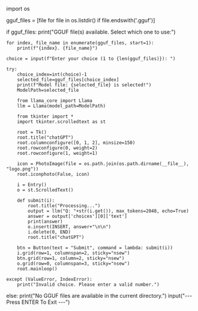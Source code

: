 import os

gguf_files = [file for file in os.listdir() if file.endswith('.gguf')]

if gguf_files:
    print("GGUF file(s) available. Select which one to use:")
    
    for index, file_name in enumerate(gguf_files, start=1):
        print(f"{index}. {file_name}")

    choice = input(f"Enter your choice (1 to {len(gguf_files)}): ")
    
    try:
        choice_index=int(choice)-1
        selected_file=gguf_files[choice_index]
        print(f"Model file: {selected_file} is selected!")
        ModelPath=selected_file

        from llama_core import Llama
        llm = Llama(model_path=ModelPath)

        from tkinter import *
        import tkinter.scrolledtext as st

        root = Tk()
        root.title("chatGPT")
        root.columnconfigure([0, 1, 2], minsize=150)
        root.rowconfigure(0, weight=2)
        root.rowconfigure(1, weight=1)

        icon = PhotoImage(file = os.path.join(os.path.dirname(__file__), "logo.png"))
        root.iconphoto(False, icon)

        i = Entry()
        o = st.ScrolledText()

        def submit(i):
            root.title("Processing...")
            output = llm("Q: "+str(i.get()), max_tokens=2048, echo=True)
            answer = output['choices'][0]['text']
            print(answer)
            o.insert(INSERT, answer+"\n\n")
            i.delete(0, END)
            root.title("chatGPT")

        btn = Button(text = "Submit", command = lambda: submit(i))
        i.grid(row=1, columnspan=2, sticky="nsew")
        btn.grid(row=1, column=2, sticky="nsew")
        o.grid(row=0, columnspan=3, sticky="nsew")
        root.mainloop()

    except (ValueError, IndexError):
        print("Invalid choice. Please enter a valid number.")
else:
    print("No GGUF files are available in the current directory.")
    input("--- Press ENTER To Exit ---")
